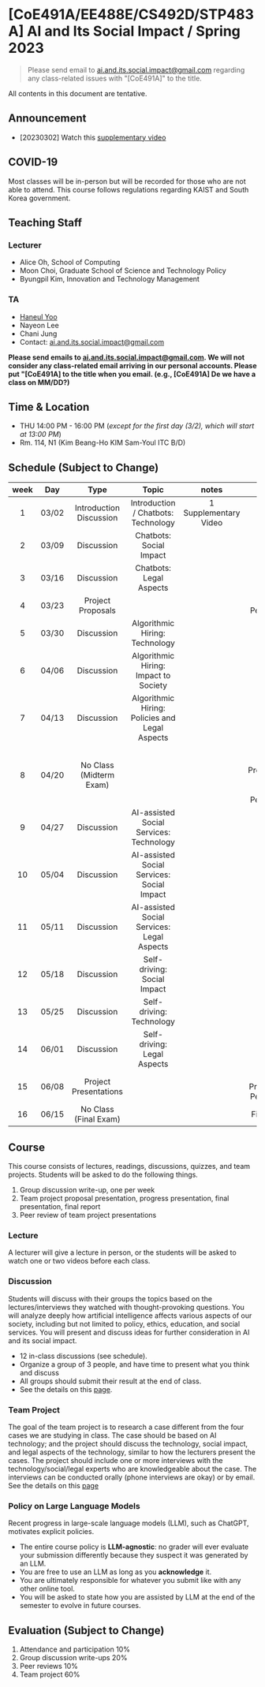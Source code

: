 # [CoE491A/EE488E/CS492D/STP483A] AI and Its Social Impact / Spring 2023

> Please send email to ai.and.its.social.impact@gmail.com regarding any class-related issues with "[CoE491A]" to the title.

All contents in this document are tentative.

## Announcement
* [20230302] Watch this [supplementary video]()

## COVID-19
Most classes will be in-person but will be recorded for those who are not able to attend.
This course follows regulations regarding KAIST and South Korea government.

## Teaching Staff
### Lecturer
* Alice Oh, School of Computing
* Moon Choi, Graduate School of Science and Technology Policy
* Byungpil Kim, Innovation and Technology Management

### TA
* [Haneul Yoo](https://haneul-yoo.github.io)
* Nayeon Lee
* Chani Jung
* Contact: ai.and.its.social.impact@gmail.com

**Please send emails to ai.and.its.social.impact@gmail.com. We will not consider any class-related email arriving in our personal accounts. Please put "[CoE491A] to the title when you email. (e.g., [CoE491A] De we have a class on MM/DD?)**

## Time & Location
* THU 14:00 PM - 16:00 PM (*except for the first day (3/2), which will start at 13:00 PM*)
* Rm. 114, N1 (Kim Beang-Ho KIM Sam-Youl ITC B/D)

## Schedule (Subject to Change)

|  week |                    Day                    |                Type             |                      Topic                    |      notes     |           Project          |
|:-----:|:-----------------------------------------:|:-------------------------------:|:---------------------------------------------:|:--------------:|:--------------------------:|
|   1   | 03/02                                     | Introduction <br/> Discussion | Introduction / Chatbots: Technology | 1 Supplementary Video | |
|   2   | 03/09                              | Discussion     | Chatbots: Social Impact | | Choose Teams |
|   3   | 03/16                              | Discussion     | Chatbots: Legal Aspects | | |
|   4   | 03/23                              | Project Proposals    |  | | Proposal, Peer-review |
|   5   | 03/30                              | Discussion    | Algorithmic Hiring: Technology         | | |
|   6   | 04/06                              | Discussion     | Algorithmic Hiring: Impact to Society                             | | |
|   7   | 04/13                              | Discussion |Algorithmic Hiring: Policies and Legal Aspects | | |
|   8   | 04/20                              | No Class (Midterm Exam) | | | Project Progress Presentations (Upload Video), Peer-review|
|   9   | 04/27                              | Discussion    | AI-assisted Social Services: Technology | | |
|   10  | 05/04                              | Discussion    | AI-assisted Social Services: Social Impact | | |
|   11  | 05/11                              | Discussion    | AI-assisted Social Services: Legal Aspects  | | |
|   12  | 05/18                              | Discussion    | Self-driving: Social Impact | | |
|   13  | 05/25                              | Discussion    | Self-driving: Technology | | |
|   14  | 06/01                              | Discussion       | Self-driving: Legal Aspects | | |
|   15  | 06/08                              | Project Presentations | | | Final Presentation, Peer-review|
|   16  | 06/15                             | No Class (Final Exam)           |                           | | Final Report |

## Course
This course consists of lectures, readings, discussions, quizzes, and team projects.
Students will be asked to do the following things.  

1.	Group discussion write-up, one per week  
2.	Team project proposal presentation, progress presentation, final presentation, final report  
3.	Peer review of team project presentations

### Lecture
A lecturer will give a lecture in person, or the students will be asked to watch one or two videos before each class.

### Discussion
Students will discuss with their groups the topics based on the lectures/interviews they watched with thought-provoking questions.
You will analyze deeply how artificial intelligence affects various aspects of our society, including but not limited to policy, ethics, education, and social services.
You will present and discuss ideas for further consideration in AI and its social impact.
* 12 in-class discussions (see schedule).
* Organize a group of 3 people, and have time to present what you think and discuss
* All groups should submit their result at the end of class.
* See the details on this [page](https://uilab-kaist.github.io/cs492-ai-and-society-spring-2023/discussion).

### Team Project
The goal of the team project is to research a case different from the four cases we are studying in class. The case should be based on AI technology; and the project should discuss the technology, social impact, and legal aspects of the technology, similar to how the lecturers present the cases. The project should include one or more interviews with the technology/social/legal experts who are knowledgeable about the case. The interviews can be conducted orally (phone interviews are okay) or by email. See the details on this [page](https://uilab-kaist.github.io/cs492-ai-and-society-spring-2023/project)

### Policy on Large Language Models
Recent progress in large-scale language models (LLM), such as ChatGPT, motivates explicit policies.
* The entire course policy is **LLM-agnostic**: no grader will ever evaluate your submission differently because they suspect it was generated by an LLM.
* You are free to use an LLM as long as you **acknowledge** it.
* You are ultimately responsible for whatever you submit like with any other online tool.
* You will be asked to state how you are assisted by LLM at the end of the semester to evolve in future courses.

## Evaluation (Subject to Change)
1.	Attendance and participation 10%
2.	Group discussion write-ups 20%
3.	Peer reviews 10%
4.	Team project 60%
